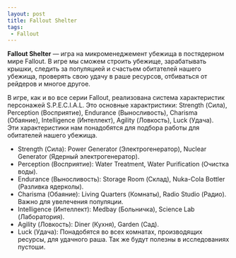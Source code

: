 ```yaml
---
layout: post
title: Fallout Shelter
tags: 
 - Fallout
---
```


**Fallout Shelter** &mdash; игра на микроменеджемент убежища в постядерном мире Fallout. 
В игре мы сможем строить убежище, зарабатывать крышки, следить за популяцией и счастьем обитателей нашего убежища, 
проверять свою удачу в раше ресурсов, отбиваться от рейдеров и многое другое. 

В игре, как и во все серии Fallout, реализована система характеристик персонажей S.P.E.C.I.A.L. 
Это основные характристики:
Strength (Сила),
Perception (Восприятие),
Endurance (Выносливость),
Charisma (Обаяние),
Intelligence (Интеллект),
Agility (Ловкость),
Luck (Удача).  
Эти характеристики нам понадобятся для подбора работы для обитателей нашего убежища.
 
* Strength (Сила): Power Generator (Электрогенератор), Nuclear Generator (Ядерный электрогенератор).
* Perception (Восприятие): Water Treatment, Water Purification (Очистка воды).
* Endurance (Выносливость): Storage Room (Склад), Nuka-Cola Bottler (Разливка ядерколы).
* Charisma (Обаяние): Living Quarters (Комнаты), Radio Studio (Радио). Важно для увелечения популяции.
* Intelligence (Интеллект): Medbay (Больничка), Science Lab (Лаборатория).
* Agility (Ловкость): Diner (Кухня), Garden (Сад).
* Luck (Удача): Понадобятся во всех комнатах, производящих ресурсы, для удачного раша. Так же будут полезны в 
исследованиях пустоши. 
